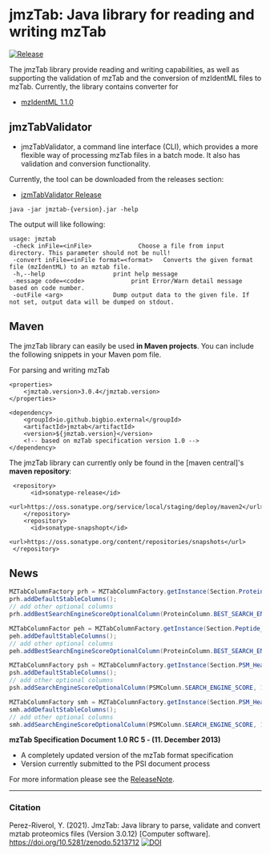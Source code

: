 # jmzTab: Java library for reading and writing mzTab

[![Release](https://github.com/bigbio/jmzTab/actions/workflows/maven-publish.yml/badge.svg?branch=master)](https://github.com/bigbio/jmzTab/actions/workflows/maven-publish.yml)

The jmzTab library provide reading and writing capabilities, as well as supporting the validation of mzTab and the conversion of mzIdentML files to mzTab. Currently, the library contains converter for

  * [mzIdentML 1.1.0](http://www.psidev.info/sites/default/files/mzIdentML1.1.0.xsd)

## jmzTabValidator

  * jmzTabValidator, a command line interface (CLI), which provides a more flexible way of processing mzTab files in a batch mode. It also has validation and conversion functionality.

Currently, the tool can be downloaded from the releases section:

  * [jzmTabValidator Release](https://github.com/bigbio/jmzTab/releases/tag/v3.0.10)

```
java -jar jmztab-{version}.jar -help
```
The output will like following:
```
usage: jmztab
 -check inFile=<inFile>             Choose a file from input directory. This parameter should not be null!
 -convert inFile=<inFile format=<format>   Converts the given format file (mzIdentML) to an mztab file.
 -h,--help                   print help message
 -message code=<code>             print Error/Warn detail message based on code number.
 -outFile <arg>              Dump output data to the given file. If not set, output data will be dumped on stdout.
```

## Maven

The jmzTab library can easily be used **in Maven projects**. You can include the following snippets in your Maven pom file.

For parsing and writing mzTab

```
<properties>
    <jmztab.version>3.0.4</jmztab.version>
</properties>

<dependency>
    <groupId>io.github.bigbio.external</groupId>
    <artifactId>jmztab</artifactId>
    <version>${jmztab.version}</version>
    <!-- based on mzTab specification version 1.0 -->
</dependency>
```

The jmzTab library can currently only be found in the [maven central]'s **maven repository**:

```
 <repository>
      <id>sonatype-release</id>
      <url>https://oss.sonatype.org/service/local/staging/deploy/maven2</url>
    </repository>
    <repository>
      <id>sonatype-snapshopt</id>
      <url>https://oss.sonatype.org/content/repositories/snapshots</url>
 </repository>
```


## News

``` java
MZTabColumnFactory prh = MZTabColumnFactory.getInstance(Section.Protein_Header);
prh.addDefaultStableColumns();
// add other optional columns
prh.addBestSearchEngineScoreOptionalColumn(ProteinColumn.BEST_SEARCH_ENGINE_SCORE, 1);

MZTabColumnFactor peh = MZTabColumnFactory.getInstance(Section.Peptide_Header);
peh.addDefaultStableColumns();
// add other optional columns
peh.addBestSearchEngineScoreOptionalColumn(ProteinColumn.BEST_SEARCH_ENGINE_SCORE, 1);

MZTabColumnFactory psh = MZTabColumnFactory.getInstance(Section.PSM_Header);
psh.addDefaultStableColumns();
// add other optional columns
psh.addSearchEngineScoreOptionalColumn(PSMColumn.SEARCH_ENGINE_SCORE, 1, null);

MZTabColumnFactory smh = MZTabColumnFactory.getInstance(Section.PSM_Header);
smh.addDefaultStableColumns();
// add other optional columns
smh.addSearchEngineScoreOptionalColumn(PSMColumn.SEARCH_ENGINE_SCORE, 1, null);
```

**mzTab Specification Document 1.0 RC 5 - (11. December 2013)**
  * A completely updated version of the mzTab format specification
  * Version currently submitted to the PSI document process

For more information please see the [ReleaseNote](https://github.com/PRIDE-Utilities/jmzTab/wiki/jmztab-ReleaseNotes).


---

### Citation

Perez-Riverol, Y. (2021). JmzTab: Java library to parse, validate and convert mztab proteomics files (Version 3.0.12) [Computer software]. https://doi.org/10.5281/zenodo.5213712 [![DOI](https://zenodo.org/badge/288845299.svg)](https://zenodo.org/badge/latestdoi/288845299)
